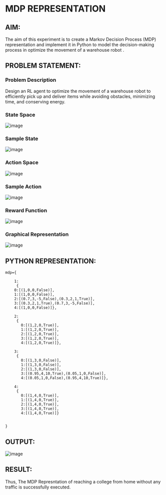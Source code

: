 # MDP REPRESENTATION

## AIM:
The aim of this experiment is to create a Markov Decision Process (MDP) representation and implement it in Python to model the decision-making process in optimize the movement of a warehouse robot .
## PROBLEM STATEMENT:

### Problem Description
Design an RL agent to optimize the movement of a warehouse robot to efficiently pick up and deliver items while avoiding obstacles, minimizing time, and conserving energy.

### State Space
![image](https://github.com/user-attachments/assets/5fb06340-6525-459d-99e4-2c5bfcc45332)


### Sample State
![image](https://github.com/user-attachments/assets/dd71157f-1c8f-41e7-a6d4-1cca7eaa01e8)


### Action Space
![image](https://github.com/user-attachments/assets/a0ce5275-4149-4f30-b80f-0a4fe752bb29)


### Sample Action
![image](https://github.com/user-attachments/assets/ef1e1395-da82-4c43-9ad5-764e460e3f57)


### Reward Function
![image](https://github.com/user-attachments/assets/1910d7ea-3695-4a62-a4be-9a27737b4cf9)


### Graphical Representation
![image](https://github.com/user-attachments/assets/3e671914-4b2d-4607-8e28-cf0ed3b41204)


## PYTHON REPRESENTATION:
```
mdp={
    
    1:
     {
    0:[(1,0,0,False)],
    1:[(1,0,0,False)],
    2:[(0.7,3,-5,False),(0.3,2,1,True)],
    3:[(0.3,2,1,True),(0.7,3,-5,False)],
    4:[(1,0,0,False)]},

    2:
     {
       0:[(1,2,0,True)],
       1:[(1,2,0,True)],
       2:[(1,2,0,True)],
       3:[(1,2,0,True)],
       4:[(1,2,0,True)]}, 
    
    3:
     {
       0:[(1,3,0,False)],
       1:[(1,3,0,False)],
       2:[(1,3,0,False)],
       3:[(0.95,4,10,True),(0.05,1,0,False)],
       4:[(0.05,1,0,False),(0.95,4,10,True)]}, 
    
    4:
     {
       0:[(1,4,0,True)],
       1:[(1,4,0,True)],
       2:[(1,4,0,True)],
       3:[(1,4,0,True)],
       4:[(1,4,0,True)]} 
    
     
}
```

## OUTPUT:
![image](https://github.com/user-attachments/assets/6c69f20f-dad1-40d8-9ac7-9407cb3dd325)


## RESULT:
Thus, The MDP Represntation of reaching a college from home without any traffic is successfully executed.

